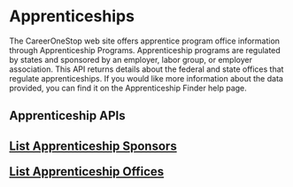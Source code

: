 # Apprenticeships
The CareerOneStop web site offers apprentice program office information through Apprenticeship Programs. Apprenticeship programs are regulated by states and sponsored by an employer, labor group, or employer association. This API returns details about the federal and state offices that regulate apprenticeships. If you would like more information about the data provided, you can find it on the Apprenticeship Finder help page.

<h2>Apprenticeship APIs<h2>

<a href="https://www.careeronestop.org/Developers/WebAPI/Apprenticeships/list-apprenticeship-sponsors-api.aspx">List Apprenticeship Sponsors

<a href="https://www.careeronestop.org/Developers/WebAPI/Apprenticeships/list-apprenticeship-offices.aspx">List Apprenticeship Offices
